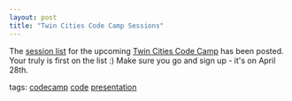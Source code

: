 ```yaml
---
layout: post
title: "Twin Cities Code Camp Sessions"
---
```



<p>The <a href="http://www.twincitiescodecamp.com/TCCC/Spring2007/Sessions.aspx" target="_blank">session list</a> for the upcoming <a href="http://www.twincitiescodecamp.com" target="_blank">Twin Cities Code Camp</a> has been posted.  Your truly is first on the list :)  Make sure you go and sign up - it's on April 28th.</p>  
<p class="tags">tags: <a href="http://technorati.com/tag/codecamp" target="_blank" rel="tag">codecamp</a> <a href="http://technorati.com/tag/code" target="_blank" rel="tag">code</a> <a href="http://technorati.com/tag/presentation" target="_blank" rel="tag">presentation</a> </p> 

